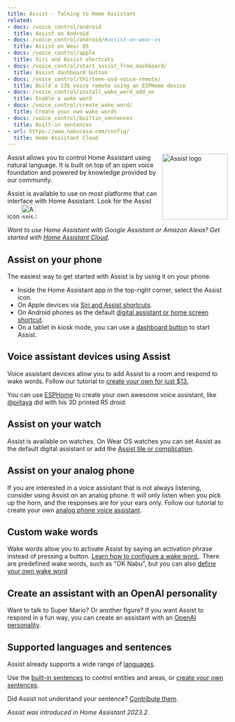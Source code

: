 ```yaml
---
title: Assist - Talking to Home Assistant
related:
- docs: /voice_control/android
  title: Assist on Android
- docs: /voice_control/android/#assist-on-wear-os
  title: Assist on Wear OS 
- docs: /voice_control/apple
  title: Siri and Assist shortcuts
- docs: /voice_control/start_assist_from_dashboard/
  title: Assist dashboard button
- docs: /voice_control/thirteen-usd-voice-remote/
  title: Build a 13$ voice remote using an ESPHome device
- docs: /voice_control/install_wake_word_add_on
  title: Enable a wake word
- docs: /voice_control/create_wake_word/
  title: Create your own wake words
- docs: /voice_control/builtin_sentences
  title: Built-in sentences
- url: https://www.nabucasa.com/config/
  title: Home Assistant Cloud
---
```


<img src='/images/assist/assist-logo.png' class='no-shadow' alt='Assist logo' style='width: 150px; float: right'>

Assist allows you to control Home Assistant using natural language. It is built on top of an open voice foundation and powered by knowledge provided by our community.

Assist is available to use on most platforms that can interface with Home Assistant. Look for the Assist icon <img src='/images/assist/assist-icon.svg' alt='Assist icon' style='height: 32px' class='no-shadow'>:

<lite-youtube videoid="XF53wUbeLxA" videotitle="Voice at Home Assistant"></lite-youtube>

_Want to use Home Assistant with Google Assistant or Amazon Alexa? Get started with [Home Assistant Cloud](https://www.nabucasa.com/config/)._

## Assist on your phone

The easiest way to get started with Assist is by using it on your phone.

- Inside the Home Assistant app in the top-right corner, select the Assist icon.
- On Apple devices via [Siri and Assist shortcuts](/voice_control/apple).
- On Android phones as the default [digital assistant or home screen shortcut](/voice_control/android).
- On a tablet in kiosk mode, you can use a [dashboard button](/voice_control/start_assist_from_dashboard/) to start Assist.

## Voice assistant devices using Assist

Voice assistant devices allow you to add Assist to a room and respond to wake words. Follow our tutorial to [create your own for just $13.](/voice_control/thirteen-usd-voice-remote/)

You can use [ESPHome](https://www.esphome.io/components/voice_assistant.html) to create your own awesome voice assistant, like [@piitaya](https://github.com/piitaya) did with his 3D printed R5 droid:

<lite-youtube videoid="vQ7Hmeume9g" videotitle="Wake word demonstration on ESPHome-based 3D printed droid in Home Assistant"></lite-youtube>

## Assist on your watch

Assist is available on watches. On Wear OS watches you can set Assist as the default digital assistant or add the [Assist tile or complication](/voice_control/android/#assist-on-wear-os/).

<lite-youtube videoid="Dr_ZCbt8w5k" videotitle="Assist on Wear OS"></lite-youtube>

## Assist on your analog phone

If you are interested in a voice assistant that is not always listening, consider using Assist on an analog phone. It will only listen when you pick up the horn, and the responses are for your ears only. Follow our tutorial to create your own [analog phone voice assistant](/voice_control/worlds-most-private-voice-assistant/).

<lite-youtube videoid="0YJzLIMrnGk" videotitle="Using an analog phone to control Home Assistant"></lite-youtube>

## Custom wake words

Wake words allow you to activate Assist by saying an activation phrase instead of pressing a button. [Learn how to configure a wake word.](/voice_control/install_wake_word_add_on). There are predefined wake words, such as "OK Nabu", but you can also [define your own wake word](/voice_control/create_wake_word/)

<lite-youtube videoid="ziebKt4XLZQ" videotitle="Wake word demonstration on $13 ATOM Echo in Home Assistant"></lite-youtube>

## Create an assistant with an OpenAI personality

Want to talk to Super Mario? Or another figure? If you want Assist to respond in a fun way, you can create an assistant with an [OpenAI personality](/voice_control/assist_create_open_ai_personality/).

<lite-youtube videoid="eLx8_NAqptk" videotitle="Give your voice assistant personality using the OpenAI integration"></lite-youtube>

## Supported languages and sentences

Assist already supports a wide range of [languages](https://developers.home-assistant.io/docs/voice/intent-recognition/supported-languages).

Use the [built-in sentences](/voice_control/builtin_sentences) to control entities and areas, or [create your own sentences](/voice_control/custom_sentences/).

Did Assist not understand your sentence? [Contribute them](https://developers.home-assistant.io/docs/voice/intent-recognition/).

_Assist was introduced in Home Assistant 2023.2._
